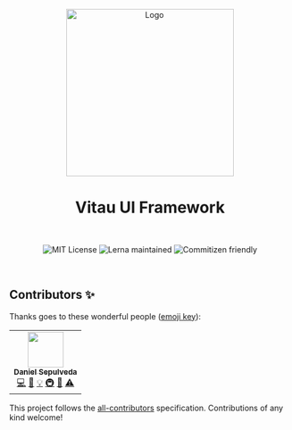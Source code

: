 <!-- PROJECT LOGO -->
<p align="center">
  <a href="#">
    <img src="https://bookface-images.s3.amazonaws.com/logos/f52ccddeb84f3d1db28822ea00a414073e9c05f5.png" alt="Logo" width="300">
  </a>
</p>

<!-- DESCRIPTION -->
<h1 align="center">Vitau UI Framework</h1>
<br>

<p align="center">
  <img alt="MIT License" src="https://img.shields.io/github/license/VitauMX/vita-ui"/>
  <img alt="Lerna maintained" src="https://img.shields.io/badge/maintained%20with-lerna-cc00ff.svg"/>
  <img alt="Commitizen friendly" src="https://img.shields.io/badge/commitizen-friendly-brightgreen.svg"/>
</p>
<br />

## Contributors ✨

Thanks goes to these wonderful people ([emoji key](https://allcontributors.org/docs/en/emoji-key)):

<!-- ALL-CONTRIBUTORS-LIST:START - Do not remove or modify this section -->
<!-- prettier-ignore-start -->
<!-- markdownlint-disable -->
<table>
  <tr>
    <td align="center"><a href="https://github.com/DanielSepulveda"><img src="https://avatars.githubusercontent.com/u/25437031?v=4?s=64" width="64px;" alt=""/><br /><sub><b>Daniel Sepulveda</b></sub></a><br /><a href="https://github.com/VitauMX/vita-ui/commits?author=DanielSepulveda" title="Code">💻</a> <a href="https://github.com/VitauMX/vita-ui/commits?author=DanielSepulveda" title="Documentation">📖</a> <a href="#example-DanielSepulveda" title="Examples">💡</a> <a href="#infra-DanielSepulveda" title="Infrastructure (Hosting, Build-Tools, etc)">🚇</a> <a href="https://github.com/VitauMX/vita-ui/pulls?q=is%3Apr+reviewed-by%3ADanielSepulveda" title="Reviewed Pull Requests">👀</a> <a href="https://github.com/VitauMX/vita-ui/commits?author=DanielSepulveda" title="Tests">⚠️</a></td>
  </tr>
</table>

<!-- markdownlint-restore -->
<!-- prettier-ignore-end -->

<!-- ALL-CONTRIBUTORS-LIST:END -->

This project follows the [all-contributors](https://github.com/all-contributors/all-contributors) specification. Contributions of any kind welcome!